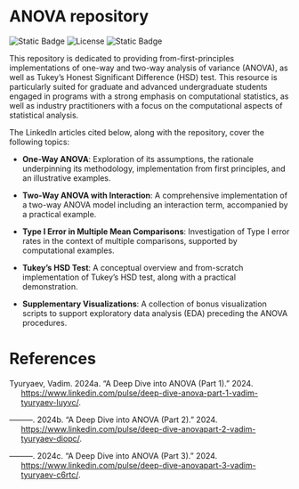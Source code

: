 
# ANOVA repository

<!-- badges: start -->

![Static Badge](https://img.shields.io/badge/R-language-blue)
![License](https://img.shields.io/github/license/vadimtyuryaev/ANOVA)
![Static
Badge](https://img.shields.io/badge/LinkedIn-https%3A%2F%2Fwww.linkedin.com%2Fin%2Fvadimtyuryaev%2F-blue)
<!-- badges: end -->

This repository is dedicated to providing from-first-principles
implementations of one-way and two-way analysis of variance (ANOVA), as
well as Tukey’s Honest Significant Difference (HSD) test. This resource
is particularly suited for graduate and advanced undergraduate students
engaged in programs with a strong emphasis on computational statistics,
as well as industry practitioners with a focus on the computational
aspects of statistical analysis.

The LinkedIn articles cited below, along with the repository, cover the
following topics:

- **One-Way ANOVA**: Exploration of its assumptions, the rationale
  underpinning its methodology, implementation from first principles,
  and an illustrative examples.

- **Two-Way ANOVA with Interaction**: A comprehensive implementation of
  a two-way ANOVA model including an interaction term, accompanied by a
  practical example.

- **Type I Error in Multiple Mean Comparisons**: Investigation of Type I
  error rates in the context of multiple comparisons, supported by
  computational examples.

- **Tukey’s HSD Test**: A conceptual overview and from-scratch
  implementation of Tukey’s HSD test, along with a practical
  demonstration.

- **Supplementary Visualizations**: A collection of bonus visualization
  scripts to support exploratory data analysis (EDA) preceding the ANOVA
  procedures.

# References

<div id="refs" class="references csl-bib-body hanging-indent">

<div id="ref-Tyuryaev2020AnovaPart1" class="csl-entry">

Tyuryaev, Vadim. 2024a. “A Deep Dive into ANOVA (Part 1).” 2024.
<https://www.linkedin.com/pulse/deep-dive-anova-part-1-vadim-tyuryaev-luyvc/>.

</div>

<div id="ref-Tyuryaev2020AnovaPart2" class="csl-entry">

———. 2024b. “A Deep Dive into ANOVA (Part 2).” 2024.
<https://www.linkedin.com/pulse/deep-dive-anovapart-2-vadim-tyuryaev-diopc/>.

</div>

<div id="ref-Tyuryaev2020AnovaPart3" class="csl-entry">

———. 2024c. “A Deep Dive into ANOVA (Part 3).” 2024.
<https://www.linkedin.com/pulse/deep-dive-anovapart-3-vadim-tyuryaev-c6rtc/>.

</div>

</div>
